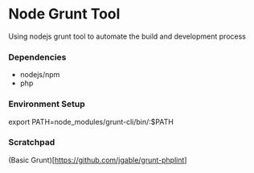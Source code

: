 Node Grunt Tool
===============

Using nodejs grunt tool to automate the build and development process

### Dependencies

* nodejs/npm
* php

### Environment Setup

export PATH=node_modules/grunt-cli/bin/:$PATH

### Scratchpad

(Basic Grunt)[https://github.com/jgable/grunt-phplint]
